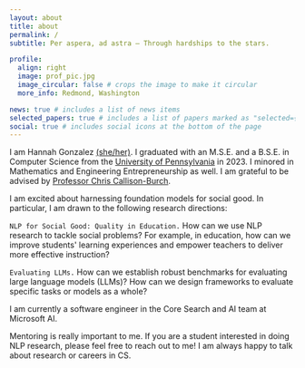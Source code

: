 ```yaml
---
layout: about
title: about
permalink: /
subtitle: Per aspera, ad astra — Through hardships to the stars.

profile:
  align: right
  image: prof_pic.jpg
  image_circular: false # crops the image to make it circular
  more_info: Redmond, Washington 

news: true # includes a list of news items
selected_papers: true # includes a list of papers marked as "selected={true}"
social: true # includes social icons at the bottom of the page
---
```


I am Hannah Gonzalez [(she/her)](https://pronouns.org/she-her). I graduated with an M.S.E. and a B.S.E. in Computer Science from the [University of Pennsylvania](https://www.upenn.edu) in 2023. I minored in Mathematics and Engineering Entrepreneurship as well. I am grateful to be advised by [Professor Chris Callison-Burch](https://www.cis.upenn.edu/~ccb/).

I am excited about harnessing foundation models for social good. In particular, I am drawn to the following research directions:

`NLP for Social Good: Quality in Education.` How can we use NLP research to tackle social problems? For example, in education, how can we improve students' learning experiences and empower teachers to deliver more effective instruction?

`Evaluating LLMs.` How can we establish robust benchmarks for evaluating large language models (LLMs)? How can we design frameworks to evaluate specific tasks or models as a whole?

I am currently a software engineer in the Core Search and AI team at Microsoft AI. 

Mentoring is really important to me. If you are a student interested in doing NLP research, please feel free to reach out to me! I am always happy to talk about research or careers in CS. 
